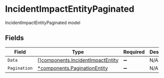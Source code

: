 # IncidentImpactEntityPaginated

IncidentImpactEntityPaginated model


## Fields

| Field                                                                                | Type                                                                                 | Required                                                                             | Description                                                                          |
| ------------------------------------------------------------------------------------ | ------------------------------------------------------------------------------------ | ------------------------------------------------------------------------------------ | ------------------------------------------------------------------------------------ |
| `Data`                                                                               | [][components.IncidentImpactEntity](../../models/components/incidentimpactentity.md) | :heavy_minus_sign:                                                                   | N/A                                                                                  |
| `Pagination`                                                                         | [*components.PaginationEntity](../../models/components/paginationentity.md)          | :heavy_minus_sign:                                                                   | N/A                                                                                  |